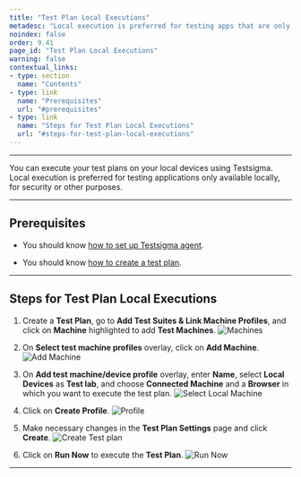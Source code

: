 ```yaml
---
title: "Test Plan Local Executions"
metadesc: "Local execution is preferred for testing apps that are only available locally, for security purposes. How to perform test plan executions on local devices in Testsigma."
noindex: false
order: 9.41
page_id: "Test Plan Local Executions"
warning: false
contextual_links:
- type: section
  name: "Contents" 
- type: link
  name: "Prerequisites"
  url: "#prerequisites"
- type: link
  name: "Steps for Test Plan Local Executions"
  url: "#steps-for-test-plan-local-executions"
---
```



---

You can execute your test plans on your local devices using Testsigma. Local execution is preferred for testing applications only available locally, for security or other purposes.

---

## **Prerequisites**

- You should know [how to set up Testsigma agent](https://testsigma.com/docs/agent/setup-on-windows-mac-linux/).

- You should know [how to create a test plan](https://testsigma.com/docs/test-management/test-plans/overview/#steps-to-create-a-test-plan).


---

## **Steps for Test Plan Local Executions**


1. Create a **Test Plan**, go to **Add Test Suites & Link Machine Profiles**, and click on **Machine** highlighted to add **Test Machines**.
![Machines](https://s3.amazonaws.com/static-docs.testsigma.com/new_images/projects/applications/tpleatm.png)



2. On **Select test machine profiles** overlay, click on **Add Machine**. 
![Add Machine](https://s3.amazonaws.com/static-docs.testsigma.com/new_images/projects/applications/tpleamac.png)



3. On **Add test machine/device profile** overlay, enter **Name**, select **Local Devices** as **Test lab**, and choose **Connected Machine** and a **Browser** in which you want to execute the test plan. 
![Select Local Machine](https://s3.amazonaws.com/static-docs.testsigma.com/new_images/projects/applications/tplesmptmad.png)



4. Click on **Create Profile**.
![Profile](https://s3.amazonaws.com/static-docs.testsigma.com/new_images/projects/applications/tplecprofile.png)



5. Make necessary changes in the **Test Plan Settings** page and click **Create**.
![Create Test plan](https://s3.amazonaws.com/static-docs.testsigma.com/new_images/projects/applications/tplecoc.png)



6. Click on **Run Now** to execute the **Test Plan**.
![Run Now](https://s3.amazonaws.com/static-docs.testsigma.com/new_images/projects/applications/tpleexe.png)


---